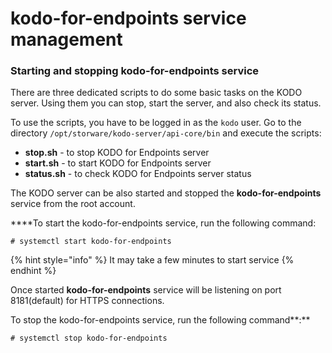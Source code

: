 # kodo-for-endpoints service management

### Starting and stopping kodo-for-endpoints service

There are three dedicated scripts to do some basic tasks on the KODO server. Using them you can stop, start the server, and also check its status.

To use the scripts, you have to be logged in as the `kodo` user. Go to the directory  `/opt/storware/kodo-server/api-core/bin` and execute the scripts:

* **stop.sh** - to stop KODO for Endpoints server
* **start.sh** - to start KODO for Endpoints server
* **status.sh** - to check KODO for Endpoints server status

The KODO server can be also started and stopped the **kodo-for-endpoints** service from the root account.

 ****To start the kodo-for-endpoints service, run the following command:

```text
# systemctl start kodo-for-endpoints
```

{% hint style="info" %}
It may take a few minutes to start service
{% endhint %}

Once started **kodo-for-endpoints** service will be listening on port 8181\(default\) for HTTPS connections.

To stop the kodo-for-endpoints service, run the following command**:**

```text
# systemctl stop kodo-for-endpoints
```



